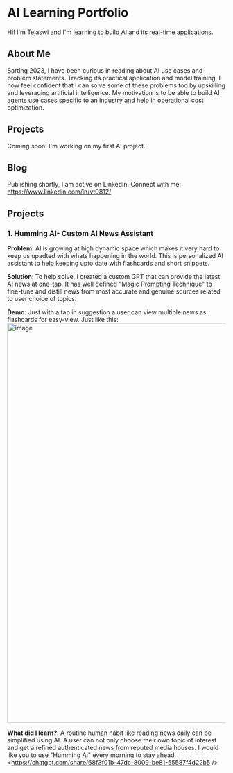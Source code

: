 # AI Learning Portfolio

Hi! I'm Tejaswi and I'm learning to build AI and its real-time applications.

## About Me
Sarting 2023, I have been curious in reading about AI use cases and problem statements. Tracking its practical application and model training, I now feel confident that I can solve some of these problems too by upskilling and leveraging artificial intelligence. My motivation is to be able to build AI agents use cases specific to an industry and help in operational cost optimization.

## Projects

Coming soon! I'm working on my first AI project.

## Blog
Publishing shortly, I am active on LinkedIn. Connect with me: https://www.linkedin.com/in/vt0812/

## Projects

### 1. Humming AI- Custom AI News Assistant

**Problem**: AI is growing at high dynamic space which makes it very hard to keep us upadted with whats happening in the world. This is personalized AI assistant to help keeping upto date with flashcards and short snippets.

**Solution**: To help solve, I created a custom GPT that can provide the latest AI news at one-tap. It has well defined "Magic Prompting Technique" to fine-tune and distill news from most accurate and genuine sources related to user choice of topics.

**Demo**: Just with a tap in suggestion a user can view multiple news as flashcards for easy-view. Just like this: <img width="1597" height="922" alt="image" src="https://github.com/user-attachments/assets/6a1c8003-2208-48f9-b4c0-b333ae983cd0" />

**What did I learn?**: A routine human habit like reading news daily can be simplified using AI. A user can not only choose their own topic of interest and get a refined authenticated news from reputed media houses. I would like you to use "Humming AI" every morning to stay ahead. <https://chatgpt.com/share/68f3f01b-47dc-8009-be81-55587f4d22b5 /> 
